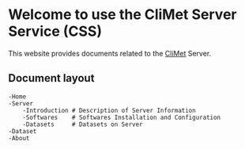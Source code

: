 # Welcome to use the CliMet Server Service (CSS)

This website provides documents related to the [CliMet](https://cehsu.people.ust.hk/) Server.

## Document layout

    -Home
    -Server
        -Introduction # Description of Server Information
        -Softwares    # Softwares Installation and Configuration
        -Datasets     # Datasets on Server
    -Dataset
    -About

